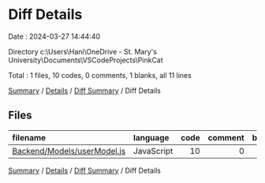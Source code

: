 # Diff Details

Date : 2024-03-27 14:44:40

Directory c:\\Users\\Hani\\OneDrive - St. Mary's University\\Documents\\VSCodeProjects\\PinkCat

Total : 1 files,  10 codes, 0 comments, 1 blanks, all 11 lines

[Summary](results.md) / [Details](details.md) / [Diff Summary](diff.md) / Diff Details

## Files
| filename | language | code | comment | blank | total |
| :--- | :--- | ---: | ---: | ---: | ---: |
| [Backend/Models/userModel.js](/Backend/Models/userModel.js) | JavaScript | 10 | 0 | 1 | 11 |

[Summary](results.md) / [Details](details.md) / [Diff Summary](diff.md) / Diff Details